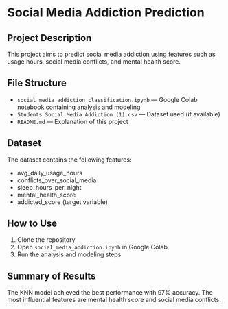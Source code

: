 # Social Media Addiction Prediction

## Project Description  
This project aims to predict social media addiction using features such as usage hours, social media conflicts, and mental health score.

## File Structure  
- `social media addiction classification.ipynb` — Google Colab notebook containing analysis and modeling  
- `Students Social Media Addiction (1).csv` — Dataset used (if available)  
- `README.md` — Explanation of this project  

## Dataset  
The dataset contains the following features:  
- avg_daily_usage_hours  
- conflicts_over_social_media  
- sleep_hours_per_night  
- mental_health_score  
- addicted_score (target variable)  

## How to Use  
1. Clone the repository  
2. Open `social_media_addiction.ipynb` in Google Colab  
3. Run the analysis and modeling steps  

## Summary of Results  
The KNN model achieved the best performance with 97% accuracy.
The most influential features are mental health score and social media conflicts.
